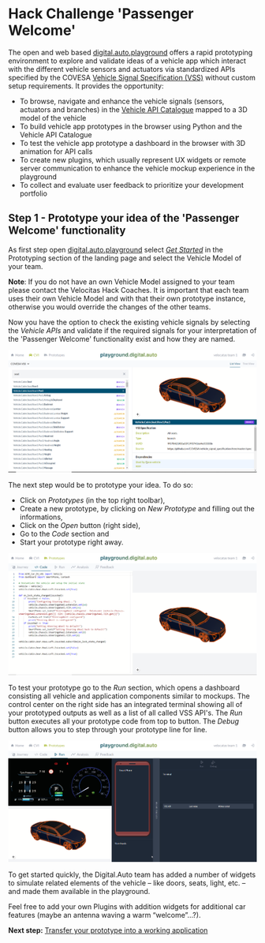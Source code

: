 # Hack Challenge 'Passenger Welcome'

The open and web based [digital.auto.playground](https://digitalauto.netlify.app/) offers a rapid prototyping environment to explore and validate ideas of a vehicle app which interact with the different vehicle sensors and actuators via standardized APIs specified by the COVESA [Vehicle Signal Specification (VSS)](https://covesa.github.io/vehicle_signal_specification/introduction/) without custom setup requirements. It provides the opportunity:

- To browse, navigate and enhance the vehicle signals (sensors, actuators and branches) in the [Vehicle API Catalogue]() mapped to a 3D model of the vehicle
- To build vehicle app prototypes in the browser using Python and the Vehicle API Catalogue
- To test the vehicle app prototype a dashboard in the browser with 3D animation for API calls
- To create new plugins, which usually represent UX widgets or remote server communication to enhance the vehicle mockup experience in the playground
- To collect and evaluate user feedback to prioritize your development portfolio

## Step 1 - Prototype your idea of the 'Passenger Welcome' functionality

As first step open [digital.auto.playground](https://digitalauto.netlify.app/) select [_Get Started_](https://digitalauto.netlify.app/model) in the Prototyping section of the landing page and select the Vehicle Model of your team.

**Note**: If you do not have an own Vehicle Model assigned to your team please contact the Velocitas Hack Coaches. It is important that each team uses their own Vehicle Model and with that their own prototype instance, otherwise you would override the changes of the other teams.

Now you have the option to check the existing vehicle signals by selecting the _Vehicle APIs_ and validate if the required signals for your interpretation of the 'Passenger Welcome' functionality exist and how they are named.

<img src="../assets/CVI_Catalogue.png" alt="Vehicle API Catalogue">

The next step would be to prototype your idea. To do so:

- Click on _Prototypes_ (in the top right toolbar),
- Create a new prototype, by clicking on _New Prototype_ and filling out the informations,
- Click on the _Open_ button (right side),
- Go to the _Code_ section and
- Start your prototype right away.

<img src="../assets/code.png" alt="Code Section">

To test your prototype go to the _Run_ section, which opens a dashboard consisting all vehicle and application components similar to mockups. The control center on the right side has an integrated terminal showing all of your prototyped outputs as well as a list of all called VSS API's. The _Run_ button executes all your prototype code from top to button. The _Debug_ button allows you to step through your prototype line for line.

<img src="../assets/run.png" alt="Run Section">

To get started quickly, the Digital.Auto team has added a number of widgets to simulate related elements of the vehicle – like doors, seats, light, etc. – and made them available in the playground.

Feel free to add your own Plugins with addition widgets for additional car features (maybe an antenna waving a warm “welcome”…?).

**Next step:** [Transfer your prototype into a working application](/docs/step-2-generating.md)

